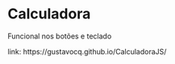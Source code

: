 <h1>Calculadora</h1>

<p>Funcional nos botões e teclado</p>
<p>link: https://gustavocq.github.io/CalculadoraJS/</p>
